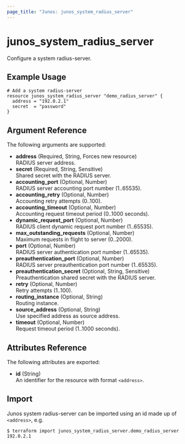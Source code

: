 ```yaml
---
page_title: "Junos: junos_system_radius_server"
---
```


# junos_system_radius_server

Configure a system radius-server.

## Example Usage

```hcl
# Add a system radius-server
resource junos_system_radius_server "demo_radius_server" {
  address = "192.0.2.1"
  secret  = "password"
}
```

## Argument Reference

The following arguments are supported:

- **address** (Required, String, Forces new resource)  
  RADIUS server address.
- **secret** (Required, String, Sensitive)  
  Shared secret with the RADIUS server.
- **accounting_port** (Optional, Number)  
  RADIUS server accounting port number (1..65535).
- **accounting_retry** (Optional, Number)  
  Accounting retry attempts (0..100).
- **accounting_timeout** (Optional, Number)  
  Accounting request timeout period (0..1000 seconds).
- **dynamic_request_port** (Optional, Number)  
  RADIUS client dynamic request port number (1..65535).
- **max_outstanding_requests** (Optional, Number)  
  Maximum requests in flight to server (0..2000).
- **port** (Optional, Number)  
  RADIUS server authentication port number (1..65535).
- **preauthentication_port** (Optional, Number)  
  RADIUS server preauthentication port number (1..65535).
- **preauthentication_secret** (Optional, String, Sensitive)  
  Preauthentication shared secret with the RADIUS server.
- **retry** (Optional, Number)  
  Retry attempts (1..100).
- **routing_instance** (Optional, String)  
  Routing instance.
- **source_address** (Optional, String)  
  Use specified address as source address.
- **timeout** (Optional, Number)  
  Request timeout period (1..1000 seconds).

## Attributes Reference

The following attributes are exported:

- **id** (String)  
  An identifier for the resource with format `<address>`.

## Import

Junos system radius-server can be imported using an id made up of `<address>`, e.g.

```shell
$ terraform import junos_system_radius_server.demo_radius_server 192.0.2.1
```
